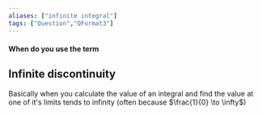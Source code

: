 ```yaml
---
aliases: ["infinite integral"]
tags: ["Question","QFormat3"]
---
```


#### When do you use the term
## Infinite discontinuity
Basically when you calculate the value of an integral and find the value at one of it's limits tends to infinity (often because $\frac{1}{0} \to \infty$) 